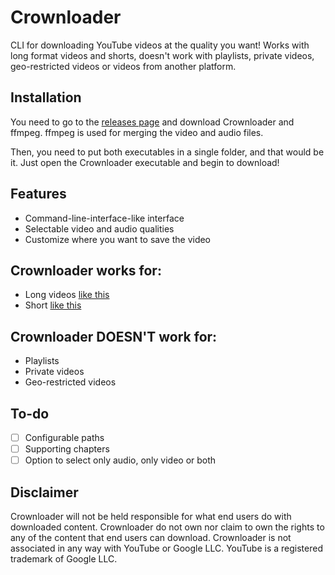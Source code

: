 # Crownloader

CLI for downloading YouTube videos at the quality you want! Works with long format videos and shorts, doesn't work with playlists, private videos, geo-restricted videos or videos from another platform.

## Installation

You need to go to the [releases page](https://github.com/anventec/crownloader/releases) and download Crownloader and ffmpeg. ffmpeg is used for merging the video and audio files.

Then, you need to put both executables in a single folder, and that would be it. Just open the Crownloader executable and begin to download!

## Features

- Command-line-interface-like interface
- Selectable video and audio qualities
- Customize where you want to save the video

## Crownloader works for:

- Long videos [like this](https://www.youtube.com/watch?v=dQw4w9WgXcQ&pp=ygUXbmV2ZXIgZ29ubmEgZ2l2ZSB5b3UgdXA%3D)
- Short [like this](https://www.youtube.com/shorts/SXHMnicI6Pg)

## Crownloader DOESN'T work for:

- Playlists
- Private videos
- Geo-restricted videos

## To-do

- [ ] Configurable paths
- [ ] Supporting chapters
- [ ] Option to select only audio, only video or both

## Disclaimer

Crownloader will not be held responsible for what end users do with downloaded content.
Crownloader do not own nor claim to own the rights to any of the content that end users can download.
Crownloader is not associated in any way with YouTube or Google LLC.
YouTube is a registered trademark of Google LLC.
